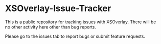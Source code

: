 # XSOverlay-Issue-Tracker
This is a public repository for tracking issues with XSOverlay. There will be no other activity here other than bug reports.

Please go to the issues tab to report bugs or submit feature requests.
